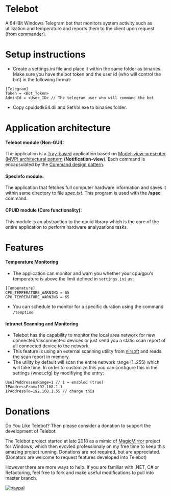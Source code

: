 # Telebot
A 64-Bit Windows Telegram bot that monitors system activity such as utilization and temperature and reports them to the client upon request (from commander).

# Setup instructions
 - Create a settings.ini file and place it within the same folder as binaries. Make sure you have the bot token and the user id (who will control the bot) in the following format:
 
 ```
[Telegram]
Token = <Bot_Token>
AdminId = <User_ID> // The telegram user who will command the bot.
```

- Copy cpuidsdk64.dll and SetVol.exe to binaries folder.

# Application architecture

#### Telebot module (Non-GUI):
The application is a [Tray-based](https://docs.microsoft.com/en-us/windows/win32/shell/notification-area) application based on [Model–view–presenter (MVP) architectural pattern](https://en.wikipedia.org/wiki/Model%E2%80%93view%E2%80%93presenter) (**Notification-view**). Each command is encapsulated by the [Command design pattern](https://en.wikipedia.org/wiki/Command_pattern).

#### SpecInfo module:
The application that fetches full computer hardware information and saves it within same directory to file *spec.txt*. This program is used with the **/spec** command.

#### CPUID module (Core functionality):
This module is an abstraction to the cpuid library which is the core of the entire application to perform hardware analyzations tasks.


# Features
#### Temperature Monitoring
- The application can monitor and warn you whether your cpu/gpu's temperature is above the limit defined in `settings.ini` as:

```
[Temperature]
CPU_TEMPERATURE_WARNING = 65 
GPU_TEMPERATURE_WARNING = 65
```

- You can schedule to monitor for a specific duration using the command `/temptime`
#### Intranet Scanning and Monitoring 
- Telebot has the capability to monitor the local area network for new connected/disconnected devices or just send you a static scan report of all connected device to the network.
- This feature is using an external scanning utility from [nirsoft](http://www.nirsoft.net/utils/wireless_network_watcher.html) and reads the scan report in memory.
- The utility by default will scan the entire network range (1..255) which will take time. In order to customize this you can configure this in the settings (wnet.cfg) by modifiying the entry:
```
UseIPAddressesRange=1 // 1 = enabled (true)
IPAddressFrom=192.168.1.1
IPAddressTo=192.168.1.55 // change this
```

# Donations
Do You Like Telebot?
Then please consider a donation to support the development of Telebot.

The Telebot project started at late 2018 as a mimic of [MagicMirror](https://magicmirror.builders/) project for Windows, which then evovled professionaly on my free time to keep this amazing project running. Donations are not required, but are appreciated. (Donators are welcome to request features developed into Telebot)

However there are more ways to help. If you are familiar with .NET, C# or Refactoring, feel free to fork and make useful modifications to pull into master branch.

[![paypal](https://www.paypalobjects.com/en_US/IL/i/btn/btn_donateCC_LG.gif)](https://www.paypal.com/cgi-bin/webscr?cmd=_donations&business=LKNNJLAD48V7G&item_name=Telebot+development+support&currency_code=ILS&source=url)
